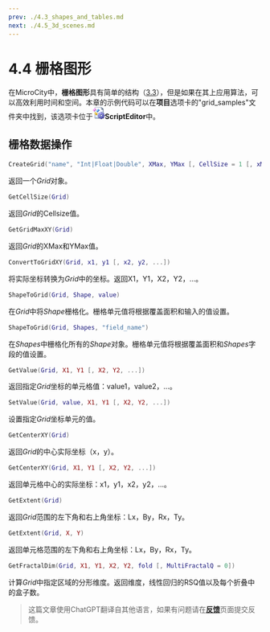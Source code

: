 ```yaml
---
prev: ./4.3_shapes_and_tables.md
next: ./4.5_3d_scenes.md
---
```


# 4.4 栅格图形
在MicroCity中，**栅格图形**具有简单的结构（[3.3](3.3_raster_grids.md)），但是如果在其上应用算法，可以高效利用时间和空间。本章的示例代码可以在**项目**选项卡的"grid_samples"文件夹中找到，该选项卡位于![icon](../images/doc/icon_script_editor.png)**ScriptEditor**中。
## 栅格数据操作

```lua
CreateGrid("name", "Int|Float|Double", XMax, YMax [, CellSize = 1 [, xMin = 0 [, yMin = 0] [, init = 0]]]])
```
返回一个*Grid*对象。
```lua
GetCellSize(Grid)
```
返回*Grid*的Cellsize值。
```lua
GetGridMaxXY(Grid)
```
返回*Grid*的XMax和YMax值。
```lua
ConvertToGridXY(Grid, x1, y1 [, x2, y2, ...])
```
将实际坐标转换为*Grid*中的坐标。返回X1，Y1，X2，Y2，...。
```lua
ShapeToGrid(Grid, Shape, value)
```
在*Grid*中将*Shape*栅格化。栅格单元值将根据覆盖面积和输入的值设置。
```lua
ShapeToGrid(Grid, Shapes, "field_name")
```
在*Shapes*中栅格化所有的*Shape*对象。栅格单元值将根据覆盖面积和*Shapes*字段的值设置。
```lua
GetValue(Grid, X1, Y1 [, X2, Y2, ...])
```
返回指定*Grid*坐标的单元格值：value1，value2，...。
```lua
SetValue(Grid, value, X1, Y1 [, X2, Y2, ...])
```
设置指定*Grid*坐标单元的值。
```lua
GetCenterXY(Grid)
```
返回*Grid*的中心实际坐标（x，y）。
```lua
GetCenterXY(Grid, X1, Y1 [, X2, Y2, ...])
```
返回单元格中心的实际坐标：x1，y1，x2，y2，...。
```lua
GetExtent(Grid)
```
返回*Grid*范围的左下角和右上角坐标：Lx，By，Rx，Ty。
```lua
GetExtent(Grid, X, Y)
```
返回单元格范围的左下角和右上角坐标：Lx，By，Rx，Ty。
```lua
GetFractalDim(Grid, X1, Y1, X2, Y2, fold [, MultiFractalQ = 0])
```
计算*Grid*中指定区域的分形维度。返回维度，线性回归的RSQ值以及每个折叠中的盒子数。

> 这篇文章使用ChatGPT翻译自其他语言，如果有问题请在[**反馈**](https://github.com/huuhghhgyg/MicroCityNotes/issues/new)页面提交反馈。
